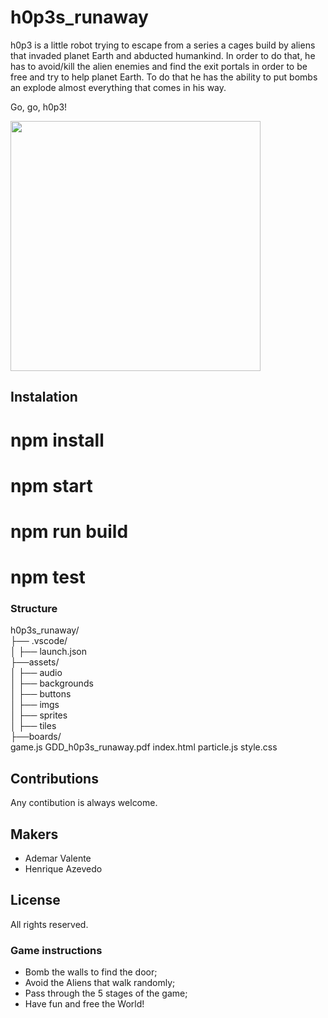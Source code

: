# h0p3s_runaway
h0p3 is a little robot trying to escape from a series a cages build by aliens that invaded planet Earth and abducted humankind. In order to do that, he has to avoid/kill the alien enemies and find the exit portals in order to be free and try to help planet Earth. To do that he has the ability to put bombs an explode almost everything that comes in his way.

Go, go, h0p3!

<img align="center" width="400" height="400" src="h0P3s_runaway/assets/imgs.hopes1.png">



## Instalation

# npm install
# npm start
# npm run build
# npm test



### Structure

h0p3s_runaway/\
├── .vscode/\
│     ├── launch.json\
├──assets/\
│     ├── audio\
│     ├── backgrounds\
│     ├── buttons\
│     ├── imgs\
│     ├── sprites\
│     ├── tiles\
├──boards/\
game.js
GDD_h0p3s_runaway.pdf
index.html
particle.js
style.css



## Contributions
Any contibution is always welcome.


## Makers
- Ademar Valente
- Henrique Azevedo



## License
All rights reserved.



### Game instructions
- Bomb the walls to find the door;
- Avoid the Aliens that walk randomly;
- Pass through the 5 stages of the game;
- Have fun and free the World!
